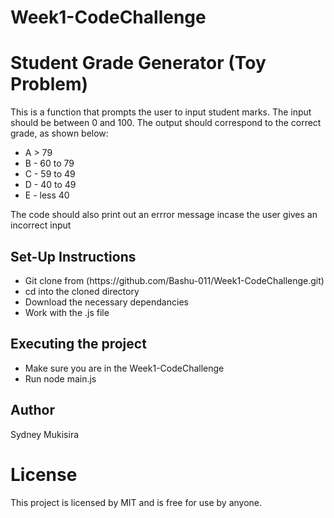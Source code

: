 # Week1-CodeChallenge
<h1>Student Grade Generator (Toy Problem)</h1>
<p> This is a function that prompts the user to input student marks. The input should be between 0 and 100. The output should correspond to the correct grade, as shown below:</p>
<ul>
<li>A > 79</li>
<li>B - 60 to 79</li>
<li>C -  59 to 49</li>
<li>D - 40 to 49</li>
<li>E - less 40</li>
</ul>
<p>The code should also print out an errror message incase the user gives an incorrect input</p>

<h2>Set-Up Instructions</h2>
<ul>
<li>Git clone from (https://github.com/Bashu-011/Week1-CodeChallenge.git)
 </li>
<li>cd into the cloned directory</li>
<li>Download the necessary dependancies</li>
<li>Work with the .js file</li>
</ul>

<h2>Executing the project</h2>
<ul>
<li>Make sure you are in the Week1-CodeChallenge</li>
<li>Run node main.js</li>
</ul>

<h2>Author</h2>
<p>Sydney Mukisira</p>

# License
This project is licensed by MIT and is free for use by anyone.